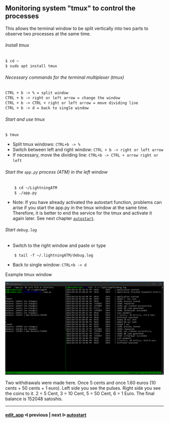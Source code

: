 ## Monitoring system "tmux" to control the processes

This allows the terminal window to be split vertically into two parts to observe two processes at the same time.

###### Install tmux

```
$ cd ~
$ sudo apt install tmux    
```

###### Necessary commands for the terminal multiplexer (tmux) 

```
CTRL + b -> % = split window
CTRL + b -> right or left arrow = change the window
CTRL + b -> CTRL + right or left arrow = move dividing line
CTRL + b -> d = back to single window
```

###### Start and use tmux

```
$ tmux
```

- Split tmux windows: `CTRL+b -> %`
- Switch between left and right window: `CTRL + b -> right or left arrow`
- If necessary, move the dividing line: `CTRL+b -> CTRL + arrow right or left`

###### Start the `app.py` process (ATM) in the left window

```
	$ cd ~/LightningATM
	$ ./app.py
```

- Note:  If you have already activated the autostart function, problems can arise if you start the app.py in the tmux window at the same time. Therefore, it is better to end the service for the tmux and activate it again later. See next chapter [`autostart`](/docs/guide/autostart.md).

######  Start `debug.log`

- Switch to the right window and paste or type

```
	$ tail -f ~/.lightningATM/debug.log
```

- Back to single window: `CTRL+b -> d`

Example tmux window

![tmux window](../pictures/tmux_monitoring_terminal.png)

Two withdrawals were made here. Once 5 cents and once 1.60 euros (10 cents + 50 cents + 1 euro). Left side you see the pulses. Right side you see the coins to it. 2 = 5 Cent, 3 = 10 Cent, 5 = 50 Cent, 6 = 1 Euro. The final balance is 152048 satoshis.

---

#### [edit_app](/docs/guide/edit_app.md)  ᐊ  previous | next  ᐅ  [autostart](/docs/guide/autostart.md)

